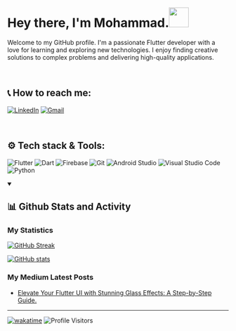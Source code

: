 # Hey there, I'm Mohammad.<img src="https://media.giphy.com/media/hvRJCLFzcasrR4ia7z/giphy.gif" width="45px">

<p>
  Welcome to my GitHub profile. I'm a passionate Flutter developer with a love for learning and exploring new technologies. I enjoy finding creative solutions to complex problems and delivering high-quality applications. 
</p>

<br>
<h2>📞 How to reach me:</h2>

[![LinkedIn](https://img.shields.io/badge/linkedin-%230077B5.svg?style=for-the-badge&logo=linkedin&logoColor=white)](https://www.linkedin.com/in/mmohammadmfallahm02/)
[![Gmail](https://img.shields.io/badge/Gmail-D14836?style=for-the-badge&logo=gmail&logoColor=white)](mailto:mmohammadmfallahm02@gmail.com)

<!-- [![Ponisha](https://img.shields.io/badge/Ponisha-007E46?style=for-the-badge&logo=ponisha&logoColor=white&logo=data:image/png;base64,iVBORw0KGgoAAAANSUhEUgAAACAAAAAgCAYAAABzenr0AAABGklEQVR4Ae2XwUoDQRCGv7laK1nq2VoivYWdmIVFJWkxB0IWKgWEhWgrWMXRY6ZdmIWRkpaCXEYZjb+bsP0LI15NgYPlnM+Z7kXH7M4M0PiDWYjd6BfbiPVH1o1sbMDOnztkFQAO0AeOKsIpxBxE8okFxi7AC9rsPLLE5kQXn6AZKSwFygm1jbmcKoA5J3tMMAPcnxzZ+YI0vN5wqYXsClYGcwoLLsLm6oBw5NiZ6AHDIqiPBMQOZm6AmwIOhMi+A6gkDkHkZ+WBkbzA0dofCnSNYxEkDdDPwIHgiZ91O+R6fQ+AgkSc04odBN0doFbRrcilRzEcEF5Gd1pqO8EmNNiJJU4H6vF6i2v0ybFRJfb//Zftmuk15aT/7z2ezW6waJjVOZ5fZAAAAAElFTkSuQmCC)](https://ponisha.ir/profile/mohammad8fallah) -->



<br>
<h2>⚙️ Tech stack & Tools:</h2>

![Flutter](https://img.shields.io/badge/Flutter-%2302569B.svg?style=for-the-badge&logo=Flutter&logoColor=white)
![Dart](https://img.shields.io/badge/dart-%230175C2.svg?style=for-the-badge&logo=dart&logoColor=white)
![Firebase](https://img.shields.io/badge/firebase-%23039BE5.svg?style=for-the-badge&logo=firebase)
![Git](https://img.shields.io/badge/git-%23F05033.svg?style=for-the-badge&logo=git&logoColor=white)
![Android Studio](https://img.shields.io/badge/Android%20Studio-3DDC84.svg?style=for-the-badge&logo=android-studio&logoColor=white)
![Visual Studio Code](https://img.shields.io/badge/Visual%20Studio%20Code-0078d7.svg?style=for-the-badge&logo=visual-studio-code&logoColor=white)
![Python](https://img.shields.io/badge/python-3670A0?style=for-the-badge&logo=python&logoColor=ffdd54)

<details open> 
<summary><h2>📊 Github Stats and Activity</h2></summary>

<h3>My Statistics</h3>

[![GitHub Streak](https://github-readme-streak-stats.herokuapp.com/?user=mmohammadmfallahm02&hide_border=true&ring=33FF33&fire=ff9a00&mode=weekly&background=15,7986CB,3F51B5&currStreakLabel=ffffff&dates=D3D3D3&theme=highcontrast&border_radius=7)](https://git.io/streak-stats)


[![GitHub stats](https://github-readme-stats.vercel.app/api?username=mmohammadmfallahm02&show_icons=true&count_private=true&include_all_commits=true&icon_color=33ff33&rank_icon=github&ring_color=33ff33&title_color=ffffff&text_color=ffffff&bg_color=15,7986CB,3F51B5&layout=default&hide_border=true&border_radius=7)](https://github.com/anuraghazra/github-readme-stats#gh-dark-mode-only)

<h3>My Medium Latest Posts</h2>

<!-- MEDIUM:START -->
- [Elevate Your Flutter UI with Stunning Glass Effects: A Step-by-Step Guide.](https://medium.com/@mmohammadmfallahm02/elevate-your-flutter-ui-with-stunning-glass-effects-a-step-by-step-guide-c831ab9c3d04?source=rss-a1dcea1b6ea7------2)
<!-- MEDIUM:END -->

</details> 
    


<!--<h2>My Open-Source Projects 📖</h2>

<!--<p>
  <a href="">
    <img src="">
  </a>
</p>

<p>
  <a href="">
    <img src="" alt="Bouncing Spinner">
  </a>
</p> -->


---
[![wakatime](https://wakatime.com/badge/user/fc4b77cd-3689-464c-93de-d76ff4700a7d.svg)](https://wakatime.com/@fc4b77cd-3689-464c-93de-d76ff4700a7d)
![Profile Visitors](https://visitor-badge.laobi.icu/badge?page_id=mmohammadmfallahm02)

